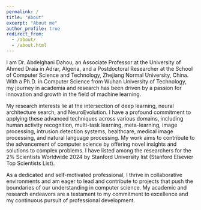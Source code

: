 ```yaml
---
permalink: /
title: "About"
excerpt: "About me"
author_profile: true
redirect_from: 
  - /about/
  - /about.html
---
```


I am Dr. Abdelghani Dahou, an Associate Professor at the University of Ahmed Draia in Adrar, Algeria, and a Postdoctoral Researcher at the School of Computer Science and Technology, Zhejiang Normal University, China. With a Ph.D. in Computer Science from Wuhan University of Technology, my journey in academia and research has been driven by a passion for innovation and growth in the field of machine learning.

My research interests lie at the intersection of deep learning, neural architecture search, and NeuroEvolution. I have a profound commitment to applying these advanced techniques across various domains, including human activity recognition, multi-task learning, meta-learning, image processing, intrusion detection systems, healthcare, medical image processing, and natural language processing. My work aims to contribute to the advancement of computer science by offering novel insights and solutions to complex problems. I have listed among the researchers for the 2\% Scientists Worldwide 2024 by Stanford University list (Stanford Elsevier Top Scientists List).

As a dedicated and self-motivated professional, I thrive in collaborative environments and am eager to lead and contribute to projects that push the boundaries of our understanding in computer science. My academic and research endeavors are a testament to my commitment to excellence and my continuous pursuit of professional development.



